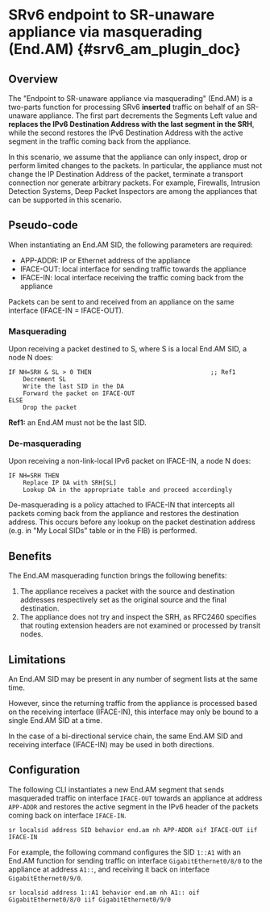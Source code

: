# SRv6 endpoint to SR-unaware appliance via masquerading (End.AM) {#srv6_am_plugin_doc}

## Overview

The "Endpoint to SR-unaware appliance via masquerading" (End.AM) is a two-parts
function for processing SRv6 **inserted** traffic on behalf of an SR-unaware
appliance. The first part decrements the Segments Left value and **replaces the
IPv6 Destination Address with the last segment in the SRH**, while the second
restores the IPv6 Destination Address with the active segment in the traffic
coming back from the appliance.

In this scenario, we assume that the appliance can only inspect, drop or perform
limited changes to the packets. In particular, the appliance must not change the
IP Destination Address of the packet, terminate a transport connection nor
generate arbitrary packets. For example, Firewalls, Intrusion Detection Systems,
Deep Packet Inspectors are among the appliances that can be supported in this
scenario.

## Pseudo-code

When instantiating an End.AM SID, the following parameters are required:

- APP-ADDR: IP or Ethernet address of the appliance
- IFACE-OUT: local interface for sending traffic towards the appliance
- IFACE-IN: local interface receiving the traffic coming back from the appliance

Packets can be sent to and received from an appliance on the same interface
(IFACE-IN = IFACE-OUT).

### Masquerading

Upon receiving a packet destined to S, where S is a local End.AM SID, a node N
does:

	IF NH=SRH & SL > 0 THEN                      			;; Ref1
		Decrement SL
		Write the last SID in the DA
		Forward the packet on IFACE-OUT
	ELSE
		Drop the packet

**Ref1:** an End.AM must not be the last SID.

### De-masquerading

Upon receiving a non-link-local IPv6 packet on IFACE-IN, a node N does:

	IF NH=SRH THEN
		Replace IP DA with SRH[SL]
		Lookup DA in the appropriate table and proceed accordingly

De-masquerading is a policy attached to IFACE-IN that intercepts all packets
coming back from the appliance and restores the destination address.  This
occurs before any lookup on the packet destination address (e.g. in "My Local
SIDs" table or in the FIB) is performed.

## Benefits

The End.AM masquerading function brings the following benefits:

1. The appliance receives a packet with the source and destination addresses
respectively set as the original source and the final destination.
2. The appliance does not try and inspect the SRH, as RFC2460 specifies that
routing extension headers are not examined or processed by transit nodes.

## Limitations

An End.AM SID may be present in any number of segment lists at the same time.

However, since the returning traffic from the appliance is processed based on
the receiving interface (IFACE-IN), this interface may only be bound to a single
End.AM SID at a time.

In the case of a bi-directional service chain, the same End.AM SID and receiving
interface (IFACE-IN) may be used in both directions.

## Configuration

The following CLI instantiates a new End.AM segment that sends masqueraded
traffic on interface `IFACE-OUT` towards an appliance at address `APP-ADDR` and
restores the active segment in the IPv6 header of the packets coming back on
interface `IFACE-IN`.

	sr localsid address SID behavior end.am nh APP-ADDR oif IFACE-OUT iif IFACE-IN

For example, the following command configures the SID `1::A1` with an End.AM
function for sending traffic on interface `GigabitEthernet0/8/0` to the appliance at
address `A1::`, and receiving it back on interface `GigabitEthernet0/9/0`.

	sr localsid address 1::A1 behavior end.am nh A1:: oif GigabitEthernet0/8/0 iif GigabitEthernet0/9/0

